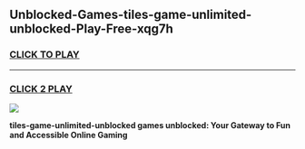 
## Unblocked-Games-tiles-game-unlimited-unblocked-Play-Free-xqg7h
<h3>
<a href="https://premium76.site?title=tiles-game-unlimited-unblocked&ref=20A">CLICK TO PLAY</a></h3>
<hr>

<h3>
<a href="https://premium76.site?title=tiles-game-unlimited-unblocked&ref=20A">CLICK 2 PLAY</a>
  
</h3>

<a href="https://premium76.site?title=tiles-game-unlimited-unblocked&ref=20A"><img src="https://clearcache.store/games.png"></a>


**tiles-game-unlimited-unblocked games unblocked: Your Gateway to Fun and Accessible Online Gaming**
